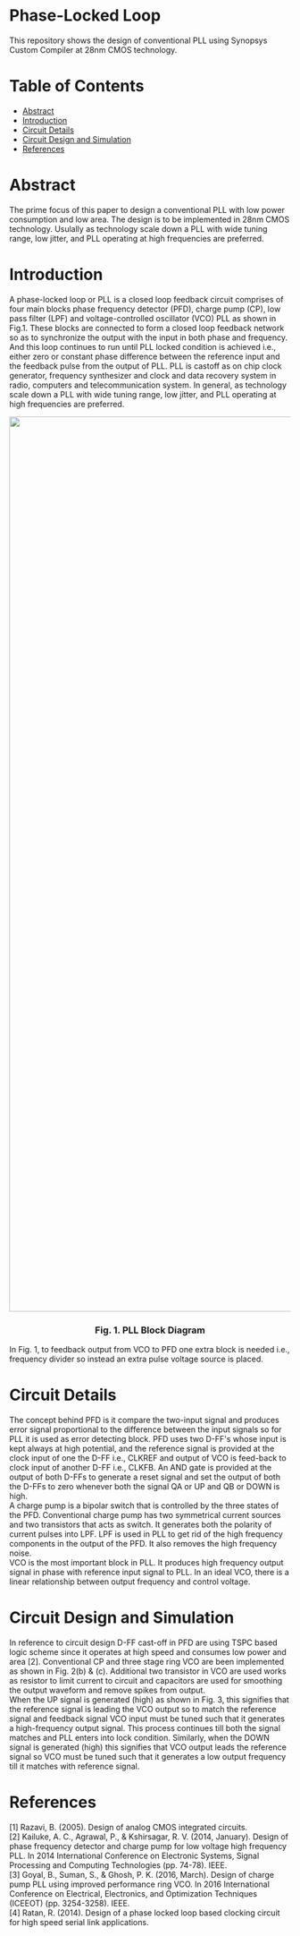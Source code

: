 # Phase-Locked Loop
This repository shows the design of conventional PLL using Synopsys Custom Compiler at 28nm CMOS technology.

# Table of Contents  
* [Abstract](url)  
* [Introduction](url)  
* [Circuit Details](url)  
* [Circuit Design and Simulation](url)  
* [References](url)  

# Abstract  
The prime focus of this paper to design a conventional PLL with low power consumption and low area. The design is to be implemented in 28nm CMOS technology. Usulally as technology scale down a PLL with wide tuning range, low jitter, and PLL operating at high frequencies are preferred.  

# Introduction  
A phase-locked loop or PLL is a closed loop feedback circuit comprises of four main blocks phase frequency detector (PFD), charge pump (CP), low pass filter (LPF) and voltage-controlled oscillator (VCO) PLL as shown in Fig.1. These blocks are connected to form a closed loop feedback network so as to synchronize the output with the input in both phase and frequency. And this loop continues to run until PLL locked condition is achieved i.e., either zero or constant phase difference between the reference input and the feedback pulse from the output of PLL. PLL is castoff as on chip clock generator, frequency synthesizer and clock and data recovery system in radio, computers and telecommunication system. In general, as technology scale down a PLL with wide tuning range, low jitter, and PLL operating at high frequencies are preferred. 
<p aling="center">
  <img width="1600" src="https://user-images.githubusercontent.com/100137736/155059429-7cd2c6eb-b655-41fb-8309-7c4932ab22d1.png">  
  <h3 align="center">Fig. 1. PLL Block Diagram</h3>
</p>  
   
In Fig. 1, to feedback output from VCO to PFD one extra block is needed i.e., frequency divider so instead an extra pulse voltage source is placed.  

# Circuit Details  
The concept behind PFD is it compare the two-input signal and produces error signal proportional to the difference between the input signals so for PLL it is used as error detecting block. PFD uses two D-FF's whose input is kept always at high potential, and the reference signal is provided at the clock input of one the D-FF i.e., CLKREF and output of VCO is feed-back to clock input of another D-FF i.e., CLKFB. An AND gate is provided at the output of both D-FFs to generate a reset signal and set the output of both the D-FFs to zero whenever both the signal QA or UP and QB or DOWN is high.   
A charge pump is a bipolar switch that is controlled by the three states of the PFD. Conventional charge pump has two symmetrical current sources and two transistors that acts as switch. It generates both the polarity of current pulses into LPF. LPF is used in PLL to get rid of the high frequency components in the output of the PFD. It also removes the high frequency noise.  
VCO is the most important block in PLL. It produces high frequency output signal in phase with reference input signal to PLL. In an ideal VCO, there is a linear relationship between output frequency and control voltage.  

# Circuit Design and Simulation  
In reference to circuit design D-FF cast-off in PFD are using TSPC based logic scheme since it operates at high speed and consumes low power and area [2]. Conventional CP and three stage ring VCO are been implemented as shown in Fig. 2(b) & (c). Additional two transistor in VCO are used works as resistor to limit current to circuit and capacitors are used for smoothing the output waveform and remove spikes from output.   
When the UP signal is generated (high) as shown in Fig. 3, this signifies that the reference signal is leading the VCO output so to match the reference signal and feedback signal VCO input must be tuned such that it generates a high-frequency output signal. This process continues till both the signal matches and PLL enters into lock condition. Similarly, when the DOWN signal is generated (high) this signifies that VCO output leads the reference signal so VCO must be tuned such that it generates a low output frequency till it matches with reference signal.  



# References  
[1]	Razavi, B. (2005). Design of analog CMOS integrated circuits.  
[2]	Kailuke, A. C., Agrawal, P., & Kshirsagar, R. V. (2014, January). Design of phase frequency detector and charge pump for low voltage high frequency PLL. In 2014 International Conference on Electronic Systems, Signal Processing and Computing Technologies (pp. 74-78). IEEE.  
[3]	Goyal, B., Suman, S., & Ghosh, P. K. (2016, March). Design of charge pump PLL using improved performance ring VCO. In 2016 International Conference on Electrical, Electronics, and Optimization Techniques (ICEEOT) (pp. 3254-3258). IEEE.  
[4]	Ratan, R. (2014). Design of a phase locked loop based clocking circuit for high speed serial link applications.  
  




